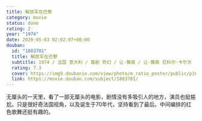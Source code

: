 ```yaml
---
title: 解放军在巴黎
category: movie
status: done
rating: 2
year: "1974"
date: 2020-05-03 02:02:07+08:00
douban:
  id: "1883701"
  title: 解放军在巴黎
  subtitle: 1974 / 法国 意大利 / 喜剧 奇幻 / 让·雅南 / 让·雅南 尼科尔·卡尔方
  rating: 7.3
  cover: https://img9.doubanio.com/view/photo/m_ratio_poster/public/p1048876706.jpg
  link: https://movie.douban.com/subject/1883701/
---
```


无厘头的一天里，看了一部无厘头的电影，剧情没有多吸引人的地方，演员也挺尴尬。只是很好奇法国视角，以及诞生于70年代，坚持看到了最后。中间编排的红色歌舞还挺有趣的。
